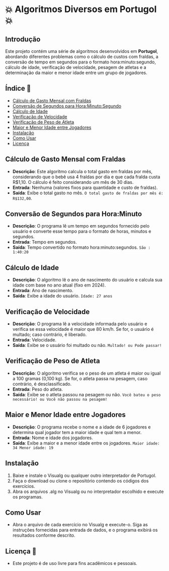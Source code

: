 #  💥 Algoritmos Diversos em Portugol  💥

## Introdução
Este projeto contém uma série de algoritmos desenvolvidos em **Portugol**, abordando diferentes problemas como o cálculo de custos com fraldas, a conversão de tempo em segundos para o formato hora:minuto:segundo, cálculo de idade, verificação de velocidade, pesagem de atletas e a determinação da maior e menor idade entre um grupo de jogadores.

## Índice 📄
- [Cálculo de Gasto Mensal com Fraldas](#cálculo-de-gasto-mensal-com-fraldas)
- [Conversão de Segundos para Hora:Minuto:Segundo](#conversão-de-segundos-para-horaminutosegundo)
- [Cálculo de Idade](#cálculo-de-idade)
- [Verificação de Velocidade](#verificação-de-velocidade)
- [Verificação de Peso de Atleta](#verificação-de-peso-de-atleta)
- [Maior e Menor Idade entre Jogadores](#maior-e-menor-idade-entre-jogadores)
- [Instalação](#instalação)
- [Como Usar](#como-usar)
- [Licença](#licença)

## Cálculo de Gasto Mensal com Fraldas
- **Descrição**: Este algoritmo calcula o total gasto em fraldas por mês, considerando que o bebê usa 4 fraldas por dia e que cada fralda custa R$1,10. O cálculo é feito considerando um mês de 30 dias.
- **Entrada**: Nenhuma (valores fixos para quantidade e custo de fraldas).
- **Saída**: Exibe o total gasto no mês. `O total gasto de fraldas por mês é: R$132,00`.

## Conversão de Segundos para Hora:Minuto
- **Descrição**: O programa lê um tempo em segundos fornecido pelo usuário e converte esse tempo para o formato de horas, minutos e segundos.
- **Entrada**: Tempo em segundos.
- **Saída**: Tempo convertido no formato hora:minuto:segundos. `São : 1:40:20`

## Cálculo de Idade
- **Descrição**: O algoritmo lê o ano de nascimento do usuário e calcula sua idade com base no ano atual (fixo em 2024).
- **Entrada**: Ano de nascimento.
- **Saída**: Exibe a idade do usuário. `Idade: 27 anos`

## Verificação de Velocidade
- **Descrição**: O programa lê a velocidade informada pelo usuário e verifica se essa velocidade é maior que 80 km/h. Se for, o usuário é multado; caso contrário, é liberado.
- **Entrada**: Velocidade.
- **Saída**: Exibe se o usuário foi multado ou não. `Multado! ou Pode passar!`

## Verificação de Peso de Atleta
- **Descrição**: O algoritmo verifica se o peso de um atleta é maior ou igual a 100 gramas (0,100 kg). Se for, o atleta passa na pesagem, caso contrário, é desclassificado.
- **Entrada**: Peso do atleta.
- **Saída**: Exibe se o atleta passou na pesagem ou não. `Você bateu o peso necessário! ou Você não passou na pesagem!`

## Maior e Menor Idade entre Jogadores
- **Descrição**: O programa recebe o nome e a idade de 6 jogadores e determina qual jogador tem a maior idade e qual tem a menor.
- **Entrada**: Nome e idade dos jogadores.
- **Saída**: Exibe a maior e a menor idade entre os jogadores. `Maior idade: 34 Menor idade: 19`

## Instalação
1. Baixe e instale o Visualg ou qualquer outro interpretador de Portugol.
2. Faça o download ou clone o repositório contendo os códigos dos exercícios.
3. Abra os arquivos .alg no Visualg ou no interpretador escolhido e execute os programas.

## Como Usar
- Abra o arquivo de cada exercício no Visualg e execute-o. Siga as instruções fornecidas para entrada de dados, e o programa exibirá os resultados conforme descrito.

## Licença 💝
- Este projeto é de uso livre para fins acadêmicos e pessoais.
